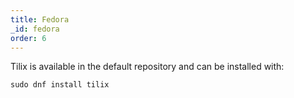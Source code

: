 ```yaml
---
title: Fedora
_id: fedora
order: 6
---
```

Tilix is available in the default repository and can be installed with:

    sudo dnf install tilix
